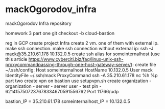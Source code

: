 # mackOgorodov_infra
mackOgorodov Infra repository

homework 3
part one
git checkout -b cloud-bastion

reg in GCP
create project Infra
create 2 vm. one of them with external ip.
make ssh connection.
make ssh connection without external ip:
	ssh -J mack@35.210.61.178 10.132.0.5
create ssh alias for someinternalhost (use this article https://www.cyberciti.biz/faq/linux-unix-ssh-proxycommandpassing-through-one-host-gateway-server/):
create file ~/.ssh/config:
Host someinternalhost
	HostName 10.132.0.5
	User mack
	IdentityFile ~/.ssh/mack
	ProxyCommand ssh -A 35.210.61.178 nc %h %p
part two
create vpn on bastion use setupvpn.sh
create organization - organization - server - server user - test pin - 6214157507237678334670591556762 Port 11766/udp

bastion_IP = 35.210.61.178
someinternalhost_IP = 10.132.0.5


